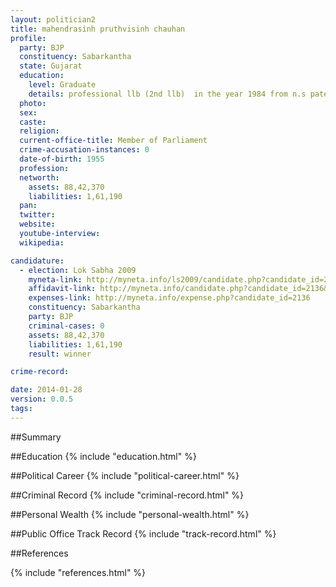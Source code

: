 ```yaml
---
layout: politician2
title: mahendrasinh pruthvisinh chauhan
profile: 
  party: BJP
  constituency: Sabarkantha
  state: Gujarat
  education: 
    level: Graduate
    details: professional llb (2nd llb)  in the year 1984 from n.s patel law college ,modasa  gujarat university
  photo: 
  sex: 
  caste: 
  religion: 
  current-office-title: Member of Parliament
  crime-accusation-instances: 0
  date-of-birth: 1955
  profession: 
  networth: 
    assets: 88,42,370
    liabilities: 1,61,190
  pan: 
  twitter: 
  website: 
  youtube-interview: 
  wikipedia: 

candidature: 
  - election: Lok Sabha 2009
    myneta-link: http://myneta.info/ls2009/candidate.php?candidate_id=2136
    affidavit-link: http://myneta.info/candidate.php?candidate_id=2136&scan=original
    expenses-link: http://myneta.info/expense.php?candidate_id=2136
    constituency: Sabarkantha 
    party: BJP
    criminal-cases: 0
    assets: 88,42,370
    liabilities: 1,61,190
    result: winner 

crime-record: 

date: 2014-01-28
version: 0.0.5
tags: 
---
```

##Summary


##Education
{% include "education.html" %}


##Political Career
{% include "political-career.html" %}


##Criminal Record
{% include "criminal-record.html" %}


##Personal Wealth
{% include "personal-wealth.html" %}


##Public Office Track Record
{% include "track-record.html" %}


##References


{% include "references.html" %}